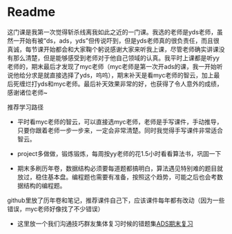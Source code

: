 # Readme

这门课是我第一次觉得斩杀线离我如此之近的一门课。我选的老师是yds老师，虽然一开始有被“ds，ads，yds”但传说吓到，但是yds老师真的很负责任，而且很真诚，每节课开始都会和大家鞠个躬说感谢大家来听我上课，尽管老师确实讲课没有那么清楚，但是能够感受到老师对于他自己领域的认真。我平时上课都是听yy老师的，期末最后才发现了myc老师（myc老师是第一次开ads的课，我一开始听说他给分求是就直接选择了yds，呜呜），期末补天是看myc老师的智云，加上最后死缠烂打yds和myc老师。最后补天效果非常的好，也获得了令人意外的成绩，感谢诸位老师~

推荐学习路径

- 平时看myc老师的智云，可以直接选myc老师，老师是手写课件，手动推导，只要你跟着老师一步一步来，一定会非常清楚。同时我觉得手写课件非常适合智云。

- project多做做，锻炼锻炼，每周按yy老师的花1.5小时看看算法书，巩固一下

- 期末多刷历年卷，数据结构必须要每道题都搞明白，算法遇见特别难的题目就放过，稳住基本盘。编程题也需要有准备，按照这个趋势，可能之后也会考数据结构的编程题。

github里放了历年卷和笔记，推荐课件自己下，应该课件每年都有改动（因为一些错误，myc老师好像找了不少错误）

- 这里放一个我们沟通技巧群友集体复习时候的错题集[ADS期末复习](https://k5ms77k0o1.feishu.cn/docx/doxcnom9S5lSs27pxlQ3niuskOb) 